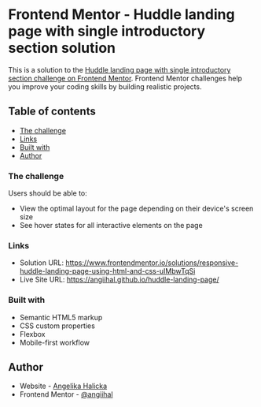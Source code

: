 # Frontend Mentor - Huddle landing page with single introductory section solution

This is a solution to the [Huddle landing page with single introductory section challenge on Frontend Mentor](https://www.frontendmentor.io/challenges/huddle-landing-page-with-a-single-introductory-section-B_2Wvxgi0). Frontend Mentor challenges help you improve your coding skills by building realistic projects. 

## Table of contents

- [The challenge](#the-challenge)
- [Links](#links)
- [Built with](#built-with)
- [Author](#author)

### The challenge

Users should be able to:

- View the optimal layout for the page depending on their device's screen size
- See hover states for all interactive elements on the page

### Links

- Solution URL: https://www.frontendmentor.io/solutions/responsive-huddle-landing-page-using-html-and-css-uIMbwTqSi
- Live Site URL: https://angiihal.github.io/huddle-landing-page/

### Built with

- Semantic HTML5 markup
- CSS custom properties
- Flexbox
- Mobile-first workflow

## Author

- Website - [Angelika Halicka](https://github.com/angiihal)
- Frontend Mentor - [@angiihal](https://www.frontendmentor.io/profile/angiihal)
